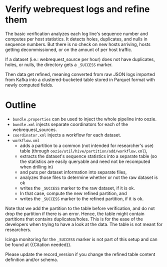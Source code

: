 # Verify webrequest logs and refine them

The basic verification analyzes each log line's sequence number and
computes per host statistics. It detects holes, duplicates, and nulls
in sequence numbers. But there is no check on new hosts arriving,
hosts getting decommissioned, or on the amount of per host traffic.

If a dataset (i.e.: webrequest_source per hour) does not have
duplicates, holes, or nulls, the directory gets a ```_SUCCESS```
marker.

Then data get refined, meaning converted from raw JSON
logs imported from Kafka into a clustered-bucketed table
stored in Parquet format with newly computed fields.

# Outline

* ```bundle.properties``` can be used to inject the whole pipeline into oozie.
* ```bundle.xml``` injects separate coordinators for each of the
  webrequest_sources.
* ```coordinator.xml``` injects a workflow for each dataset.
* ```workflow.xml```
  * adds a partition to a common (not intended for researcher's use)
    table (through ```oozie/util/hive/partition/add/workflow.xml```),
  * extracts the dataset's sequence statistics into a separate table
    (so the statistics are easily queryable and need not be recomputed
    when drilling in)
  * and puts per dataset information into separate files,
  * analyzes those files to determine whether or not the raw dataset is
    ok
  * writes the ```_SUCCESS``` marker to the raw dataset, if it is ok.
  * In that case, compute the new refined partition, and
  * writes the ```_SUCCESS``` marker to the refined partition, if it is ok.

Note that we add the partition to the table before verification, and
do not drop the partition if there is an error. Hence, the table might
contain partitions that contains duplicates/holes. This is for the
ease of the developers when trying to have a look at the data. The
table is not meant for researchers.

Icinga monitoring for the ```_SUCCESS``` marker is not part of this
setup and can be found at {{Citation needed}}.

Please update the record_version if you change the refined table content
definition and/or schema.